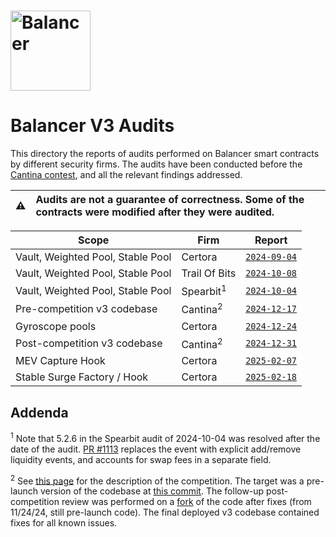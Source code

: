 # <img src="../logo.svg" alt="Balancer" height="128px">

# Balancer V3 Audits

This directory the reports of audits performed on Balancer smart contracts by different security firms.
The audits have been conducted before the [Cantina contest](https://cantina.xyz/competitions/949ad7c5-ea14-427d-b10a-54e33cef921b), and all the relevant findings addressed.

| :warning: | Audits are not a guarantee of correctness. Some of the contracts were modified after they were audited.      |
| --------- | :----------------------------------------------------------------------------------------------------------- |

| Scope                             | Firm          | Report                                               |
| --------------------------------- | ------------- | ---------------------------------------------------- |
| Vault, Weighted Pool, Stable Pool | Certora       | [`2024-09-04`](./certora/2024-09-04.pdf)             |
| Vault, Weighted Pool, Stable Pool | Trail Of Bits | [`2024-10-08`](./trail-of-bits/2024-10-08.pdf)       |
| Vault, Weighted Pool, Stable Pool | Spearbit<sup>1</sup> | [`2024-10-04`](./spearbit/2024-10-04.pdf)     |
| Pre-competition v3 codebase       | Cantina<sup>2</sup>  | [`2024-12-17`](./cantina/2024-12-17.pdf)      |
| Gyroscope pools                   | Certora       | [`2024-12-24`](./certora/2024-12-24.pdf)             |
| Post-competition v3 codebase      | Cantina<sup>2</sup>  | [`2024-12-31`](./cantina/2024-12-31.pdf)      |
| MEV Capture Hook                  | Certora       | [`2025-02-07`](./certora/2025-02-07.pdf)             |
| Stable Surge Factory / Hook       | Certora       | [`2025-02-18`](./certora/2025-02-18.pdf)             |

## Addenda
  
<sup>1</sup> Note that 5.2.6 in the Spearbit audit of 2024-10-04 was resolved after the date of the audit. [PR #1113](https://github.com/balancer/balancer-v3-monorepo/pull/1113) replaces the event with explicit add/remove liquidity events, and accounts for swap fees in a separate field.
  
<sup>2</sup> See [this page](https://cantina.xyz/competitions/949ad7c5-ea14-427d-b10a-54e33cef921b) for the description of the competition. The target was a pre-launch version of the codebase at [this commit](https://github.com/balancer/balancer-v3-monorepo/commit/147823666ff6556de2a01c6762ed688ab81a6a33). The follow-up post-competition review was performed on a [fork](https://github.com/cantina-forks/balancer-v3-monorepo/tree/73708b75898a62dac0535f38d1bf471ac0e538c6/) of the code after fixes (from 11/24/24, still pre-launch code). The final deployed v3 codebase contained fixes for all known issues.